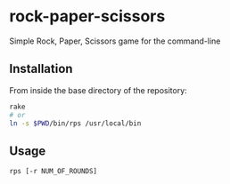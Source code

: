 # rock-paper-scissors
Simple Rock, Paper, Scissors game for the command-line

## Installation
From inside the base directory of the repository:
```sh
rake
# or
ln -s $PWD/bin/rps /usr/local/bin
```

## Usage
```
rps [-r NUM_OF_ROUNDS]
```

